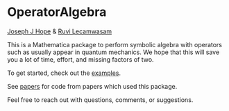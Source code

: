 # OperatorAlgebra

[Joseph J Hope](mailto:joseph.hope@anu.edu.au) & [Ruvi Lecamwasam](mailto:me@ruvi.blog)

This is a Mathematica package to perform symbolic algebra with operators such as usually appear in quantum mechanics. We hope that this will save you a lot of time, effort, and missing factors of two.

To get started, check out the [examples](/examples/toc/).

See [papers](papers/toc/) for code from papers which used this package.

Feel free to reach out with questions, comments, or suggestions.
